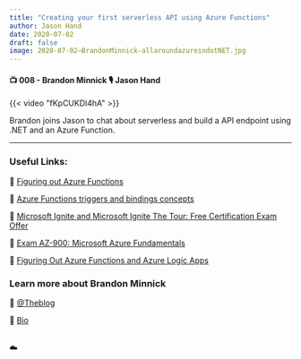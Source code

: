 ```yaml
---
title: "Creating your first serverless API using Azure Functions"
author: Jason Hand
date: 2020-07-02
draft: false
image: 2020-07-02–BrandonMinnick-allaroundazureindotNET.jpg
---
```


#### 📺 008 - Brandon Minnick 🎙️ Jason Hand

<!--more-->

{{< video "fKpCUKDl4hA" >}}


Brandon joins Jason to chat about serverless and build a API endpoint using .NET and an Azure Function.

---

### Useful Links:

🔗 [Figuring out Azure Functions](https://docs.microsoft.com/users/msignite2019/collections/erxh5dgozrqx?WT.mc_id=allaroundazure-blog-bramin)

🔗 [Azure Functions triggers and bindings concepts](https://docs.microsoft.com/en-ca/azure/azure-functions/functions-triggers-bindings?WT.mc_id=allaroundazure-blog-bramin)

🔗 [Microsoft Ignite and Microsoft Ignite The Tour: Free Certification Exam Offer](https://docs.microsoft.com/en-us/learn/certifications/microsoft-ignite-free-certification-exam-offer?WT.mc_id=allaroundazure-blog-bramin)

🔗 [Exam AZ-900: Microsoft Azure Fundamentals](https://docs.microsoft.com/learn/certifications/exams/az-900?wt.mc_id=allaroundazure-blog-bramin)

🔗 [Figuring Out Azure Functions and Azure Logic Apps](https://techcommunity.microsoft.com/t5/microsoft-ignite-the-tour-2019/figuring-out-azure-functions/m-p/907392?WT.mc_id=allaroundazure-blog-bramin)

### Learn more about Brandon Minnick

🔗 [@Theblog](https://twitter.com/Theblog)

🔗 [Bio](https://developer.microsoft.com/en-us/advocates/brandon-minnick)

<br />
☁️
